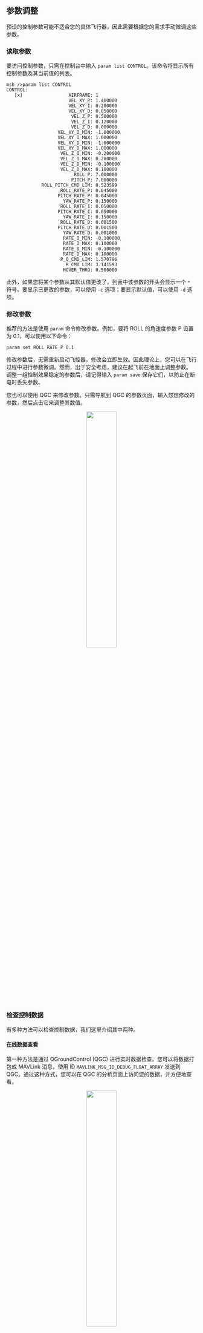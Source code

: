 ## 参数调整
预设的控制参数可能不适合您的具体飞行器，因此需要根据您的需求手动微调这些参数。

### 读取参数
要访问控制参数，只需在控制台中输入 `param list CONTROL`。该命令将显示所有控制参数及其当前值的列表。

```
msh />param list CONTROL
CONTROL:
   [x]                 AIRFRAME: 1
                       VEL_XY_P: 1.400000
                       VEL_XY_I: 0.200000
                       VEL_XY_D: 0.050000
                        VEL_Z_P: 0.500000
                        VEL_Z_I: 0.120000
                        VEL_Z_D: 0.000000
                   VEL_XY_I_MIN: -1.000000
                   VEL_XY_I_MAX: 1.000000
                   VEL_XY_D_MIN: -1.000000
                   VEL_XY_D_MAX: 1.000000
                    VEL_Z_I_MIN: -0.200000
                    VEL_Z_I_MAX: 0.200000
                    VEL_Z_D_MIN: -0.100000
                    VEL_Z_D_MAX: 0.100000
                         ROLL_P: 7.000000
                        PITCH_P: 7.000000
             ROLL_PITCH_CMD_LIM: 0.523599
                    ROLL_RATE_P: 0.045000
                   PITCH_RATE_P: 0.045000
                     YAW_RATE_P: 0.150000
                    ROLL_RATE_I: 0.050000
                   PITCH_RATE_I: 0.050000
                     YAW_RATE_I: 0.150000
                    ROLL_RATE_D: 0.001500
                   PITCH_RATE_D: 0.001500
                     YAW_RATE_D: 0.001000
                     RATE_I_MIN: -0.100000
                     RATE_I_MAX: 0.100000
                     RATE_D_MIN: -0.100000
                     RATE_D_MAX: 0.100000
                    P_Q_CMD_LIM: 1.570796
                      R_CMD_LIM: 3.141593
                     HOVER_THRO: 0.500000
```
此外，如果您将某个参数从其默认值更改了，列表中该参数的开头会显示一个 `*` 符号。要显示已更改的参数，可以使用 `-c` 选项；要显示默认值，可以使用 `-d` 选项。

### 修改参数
推荐的方法是使用 `param` 命令修改参数。例如，要将 ROLL 的角速度参数 P 设置为 0.1，可以使用以下命令：
```
param set ROLL_RATE_P 0.1
```
修改参数后，无需重新启动飞控器，修改会立即生效。因此理论上，您可以在飞行过程中进行参数微调。然而，出于安全考虑，建议在起飞前在地面上调整参数。
调整一组控制效果稳定的参数后，请记得输入 `param save` 保存它们，以防止在断电时丢失参数。

您也可以使用 QGC 来修改参数。只需导航到 QGC 的参数页面，输入您想修改的参数，然后点击它来调整其数值。

<p align="center">
  <img src="figures/qgc_parameter.png" width="40%">
</p>

### 检查控制数据
有多种方法可以检查控制数据，我们这里介绍其中两种。

#### 在线数据查看
第一种方法是通过 QGroundControl (QGC) 进行实时数据检查。您可以将数据打包成 MAVLink 消息，使用 ID `MAVLINK_MSG_ID_DEBUG_FLOAT_ARRAY` 发送到 QGC。通过这种方式，您可以在 QGC 的分析页面上访问您的数据，并方便地查看。
<p align="center">
 <img src="figures/check_data.png" width="40%">
</p>

以下是发送调试数据的示例代码：
```c
/******************************************************************************
 * Copyright 2023 The Firmament Authors. All Rights Reserved.
 *
 * Licensed under the Apache License, Version 2.0 (the "License");
 * you may not use this file except in compliance with the License.
 * You may obtain a copy of the License at
 *
 * http://www.apache.org/licenses/LICENSE-2.0
 *
 * Unless required by applicable law or agreed to in writing, software
 * distributed under the License is distributed on an "AS IS" BASIS,
 * WITHOUT WARRANTIES OR CONDITIONS OF ANY KIND, either express or implied.
 * See the License for the specific language governing permissions and
 * limitations under the License.
 *****************************************************************************/
#include <firmament.h>

#include "module/mavproxy/mavproxy.h"
#include "module/sensor/sensor_hub.h"
#include "module/task_manager/task_manager.h"

MCN_DECLARE(sensor_imu0);

fmt_err_t task_local_init(void)
{
    return FMT_EOK;
}

void task_local_entry(void* parameter)
{
    mavlink_debug_float_array_t debug_float_array = { .array_id = 0, .name = "imu_data" };
    mavlink_message_t msg;
    mavlink_system_t mav_sys = mavproxy_get_system();

    /* main loop */
    while (1) {
        imu_data_t imu_report;
        mcn_copy_from_hub(MCN_HUB(sensor_imu0), &imu_report);
        debug_float_array.time_usec = systime_now_us();
        debug_float_array.data[0] = imu_report.gyr_B_radDs[0];
        debug_float_array.data[1] = imu_report.gyr_B_radDs[1];
        debug_float_array.data[2] = imu_report.gyr_B_radDs[2];
        debug_float_array.data[3] = imu_report.acc_B_mDs2[0];
        debug_float_array.data[4] = imu_report.acc_B_mDs2[1];
        debug_float_array.data[5] = imu_report.acc_B_mDs2[2];

        mavlink_msg_debug_float_array_encode(mav_sys.sysid, mav_sys.compid, &msg, &debug_float_array);
        mavproxy_send_immediate_msg(MAVPROXY_GCS_CHAN, &msg, false);

        sys_msleep(20);
    }
}

TASK_EXPORT __fmt_task_desc = {
    .name = "local",
    .init = task_local_init,
    .entry = task_local_entry,
    .priority = 25,
    .auto_start = true,
    .stack_size = 4096,
    .param = NULL,
    .dependency = NULL
};
```

#### 离线数据查看

第二种方法是通过数据仿真进行离线数据查看，这是一种高度推荐的方法。通过这种方法，您可以获取所有需要进行分析和测试的数据。有关更多详细信息，请参阅[数据仿真](http://localhost:3000/#/content_ch/simulation/openloop)部分。

<p align="center">
 <img src="./figures/sdi_signal.png" width="40%">
</p>